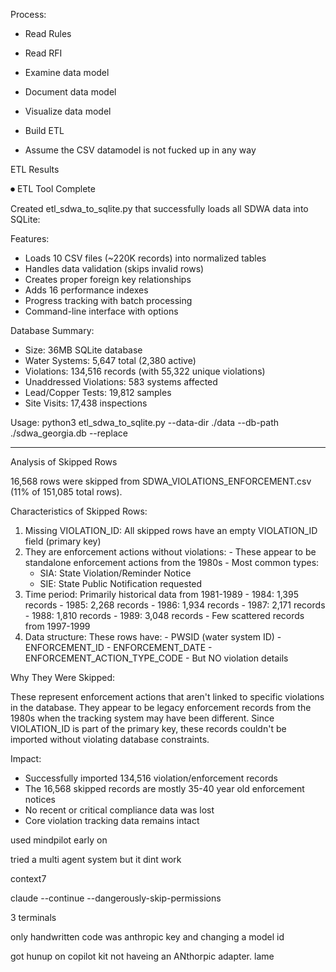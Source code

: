 Process:
* Read Rules
* Read RFI
* Examine data model
* Document data model
* Visualize data model

* Build ETL
* Assume the CSV datamodel is not fucked up in any way


ETL Results

⏺ ETL Tool Complete

  Created etl_sdwa_to_sqlite.py that successfully loads all SDWA data into SQLite:

  Features:
  - Loads 10 CSV files (~220K records) into normalized tables
  - Handles data validation (skips invalid rows)
  - Creates proper foreign key relationships
  - Adds 16 performance indexes
  - Progress tracking with batch processing
  - Command-line interface with options

  Database Summary:
  - Size: 36MB SQLite database
  - Water Systems: 5,647 total (2,380 active)
  - Violations: 134,516 records (with 55,322 unique violations)
  - Unaddressed Violations: 583 systems affected
  - Lead/Copper Tests: 19,812 samples
  - Site Visits: 17,438 inspections

  Usage:
  python3 etl_sdwa_to_sqlite.py --data-dir ./data --db-path ./sdwa_georgia.db --replace


------

 Analysis of Skipped Rows

  16,568 rows were skipped from SDWA_VIOLATIONS_ENFORCEMENT.csv (11% of 151,085 total rows).

  Characteristics of Skipped Rows:

  1. Missing VIOLATION_ID: All skipped rows have an empty VIOLATION_ID field (primary key)
  2. They are enforcement actions without violations:
    - These appear to be standalone enforcement actions from the 1980s
    - Most common types:
        - SIA: State Violation/Reminder Notice
      - SIE: State Public Notification requested
  3. Time period: Primarily historical data from 1981-1989
    - 1984: 1,395 records
    - 1985: 2,268 records
    - 1986: 1,934 records
    - 1987: 2,171 records
    - 1988: 1,810 records
    - 1989: 3,048 records
    - Few scattered records from 1997-1999
  4. Data structure: These rows have:
    - PWSID (water system ID)
    - ENFORCEMENT_ID
    - ENFORCEMENT_DATE
    - ENFORCEMENT_ACTION_TYPE_CODE
    - But NO violation details

  Why They Were Skipped:

  These represent enforcement actions that aren't linked to specific violations in the database. They appear to be legacy enforcement records from the 1980s when the tracking system may have been
  different. Since VIOLATION_ID is part of the primary key, these records couldn't be imported without violating database constraints.

  Impact:

  - Successfully imported 134,516 violation/enforcement records
  - The 16,568 skipped records are mostly 35-40 year old enforcement notices
  - No recent or critical compliance data was lost
  - Core violation tracking data remains intact


  used mindpilot early on


tried a multi agent system but it dint work

context7

  claude --continue --dangerously-skip-permissions

  3 terminals

  only handwritten code was anthropic key and changing a model id

  got hunup on copilot kit not haveing an ANthorpic adapter. lame

